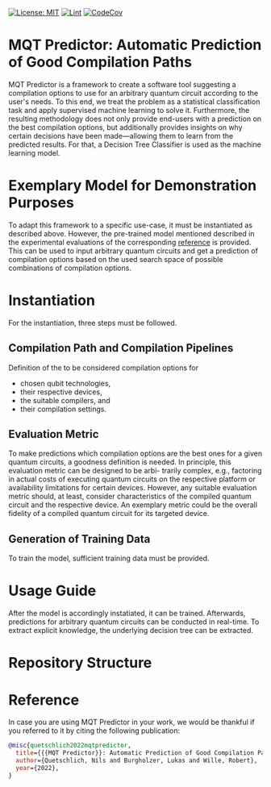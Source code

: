 [![License: MIT](https://img.shields.io/badge/license-MIT-blue.svg?style=flat-square)](https://opensource.org/licenses/MIT)
[![Lint](https://github.com/nquetschlich/MQTPredictor/actions/workflows/linter.yml/badge.svg)](https://github.com/nquetschlich/MQTPredictor/actions/workflows/linter.yml)
[![CodeCov](https://github.com/nquetschlich/MQTPredictor/actions/workflows/coverage.yml/badge.svg)](https://github.com/nquetschlich/MQTPredictor/actions/workflows/coverage.yml)

# MQT Predictor: Automatic Prediction of Good Compilation Paths

MQT Predictor is a framework to create a software tool suggesting a compilation options to use for an arbitrary quantum circuit according to the user's needs.
To this end, we treat the problem as a statistical classification task and apply supervised machine learning to solve it.
Furthermore, the resulting methodology does not only provide end-users with a prediction on the best compilation options,
but additionally provides insights on why certain decisions have been made—allowing them to learn from the predicted results.
For that, a Decision Tree Classifier is used as the machine learning model.

# Exemplary Model for Demonstration Purposes

To adapt this framework to a specific use-case, it must be instantiated as described above.
However, the pre-trained model mentioned described in the experimental evaluations of the corresponding [reference](#reference) is provided.
This can be used to input arbitrary quantum circuits and get a prediction of compilation options based on the used search space
of possible combinations of compilation options.

# Instantiation

For the instantiation, three steps must be followed.

## Compilation Path and Compilation Pipelines

Definition of the to be considered compilation options for

- chosen qubit technologies,
- their respective devices,
- the suitable compilers, and
- their compilation settings.

## Evaluation Metric

To make predictions which compilation options are the best ones for a given quantum circuits, a goodness definition is needed.
In principle, this evaluation metric can be designed to be arbi- trarily complex, e.g., factoring in actual costs of executing quantum circuits on the respective platform or availability limitations for certain devices.
However, any suitable evaluation metric should, at least, consider characteristics of the compiled quantum circuit and the respective device.
An exemplary metric could be the overall fidelity of a compiled quantum circuit for its targeted device.

## Generation of Training Data

To train the model, sufficient training data must be provided.

# Usage Guide

After the model is accordingly instatiated, it can be trained.
Afterwards, predictions for arbitrary quantum circuits can be conducted in real-time.
To extract explicit knowledge, the underlying decision tree can be extracted.

# Repository Structure

# Reference

In case you are using MQT Predictor in your work, we would be thankful if you referred to it by citing the following publication:

```bibtex
@misc{quetschlich2022mqtpredictor,
  title={{{MQT Predictor}}: Automatic Prediction of Good Compilation Paths},
  author={Quetschlich, Nils and Burgholzer, Lukas and Wille, Robert},
  year={2022},
}
```
